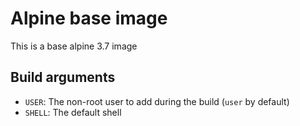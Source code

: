 # Alpine base image
This is a base alpine 3.7 image

## Build arguments
* `USER`: The non-root user to add during the build (`user` by default)
* `SHELL`: The default shell